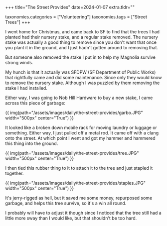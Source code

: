 +++
title="The Street Provides"
date=2024-01-07
extra.tldr=""

taxonomies.categories = ["Volunteering"]
taxonomies.tags = ["Street Trees"]
+++

<!-- On August 19, 2023, I illegally planted 2 trees since no one in city government would do anything about this. So I took things into my own hands and planted 2 trees.

{{ img(path="/assets/images/daily/the-street-provides/empty.jpg", width="500px") }}
The empty tree wells.

{{ img(path="/assets/images/daily/the-street-provides/selfie.jpg", width="500px") }}
Post planting selfie.

{{ img(path="/assets/images/daily/the-street-provides/tweet.png", width="500px") }} -->

I went home for Christmas, and came back to SF to find that the trees I had planted had their nursery stake, and a regular stake removed. The nursery stake was actually a good thing to remove since you don't want that once you plant it in the ground, and I just hadn't gotten around to removing that.

But someone also removed the stake I put in to help my Magnolia survive strong winds.

My hunch is that it actually was SFDPW (SF Department of Public Works) that rightfully came and did some maintenance. Since only they would know to remove the nursery stake. Although I was puzzled by them removing the stake I had installed.

Either way, I was going to Nob Hill Hardware to buy a new stake, I came across this piece of garbage:

{{ img(path="/assets/images/daily/the-street-provides/garbo.JPG" width="500px" center="True") }}

It looked like a broken down mobile rack for moving laundry or luggage or something. Either way, I just pulled off a metal rod. It came off with a clang onto the street. At which point I went and got my hammer and hammered this thing into the ground. 

{{ img(path="/assets/images/daily/the-street-provides/tree.JPG" width="500px" center="True") }}

I then tied this rubber thing to it to attach it to the tree and just stapled it together. 

{{ img(path="/assets/images/daily/the-street-provides/staples.JPG" width="500px" center="True") }}

It's jerry-rigged as hell, but it saved me some money, repurposed some garbage, and helps this tree survive, so it's a win all round.

I probably will have to adjust it though since I noticed that the tree still had a little more sway than I would like, but that shouldn't be too hard.

